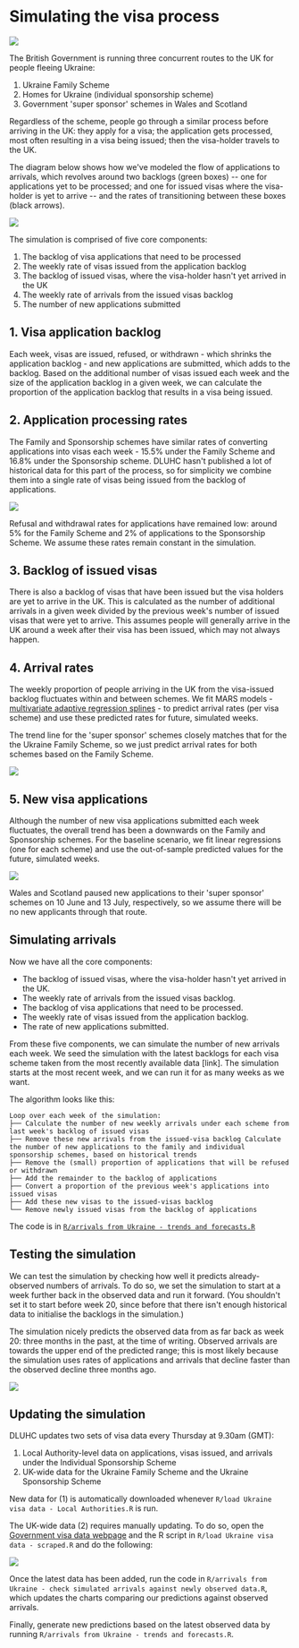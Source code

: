 # Simulating the visa process

![](images/forecast%20arrivals%20-%20winter%20surge.png)

The British Government is running three concurrent routes to the UK for people fleeing Ukraine:

1.  Ukraine Family Scheme
2.  Homes for Ukraine (individual sponsorship scheme)
3.  Government 'super sponsor' schemes in Wales and Scotland

Regardless of the scheme, people go through a similar process before arriving in the UK: they apply for a visa; the application gets processed, most often resulting in a visa being issued; then the visa-holder travels to the UK.

The diagram below shows how we've modeled the flow of applications to arrivals, which revolves around two backlogs (green boxes) -- one for applications yet to be processed; and one for issued visas where the visa-holder is yet to arrive -- and the rates of transitioning between these boxes (black arrows).

![](https://docs.google.com/drawings/d/e/2PACX-1vQe4Vk2vEkw0R8hj1SbXIxxhG8oTI0kPaavDnK06okRRddhNxuKGvov-HW__8-0HZiWCs0Hwti0Kqxt/pub?w=1522&h=467)

The simulation is comprised of five core components:

1.  The backlog of visa applications that need to be processed
2.  The weekly rate of visas issued from the application backlog
3.  The backlog of issued visas, where the visa-holder hasn't yet arrived in the UK
4.  The weekly rate of arrivals from the issued visas backlog
5.  The number of new applications submitted

## 1. Visa application backlog

Each week, visas are issued, refused, or withdrawn - which shrinks the application backlog - and new applications are submitted, which adds to the backlog. Based on the additional number of visas issued each week and the size of the application backlog in a given week, we can calculate the proportion of the application backlog that results in a visa being issued.

## 2. Application processing rates

The Family and Sponsorship schemes have similar rates of converting applications into visas each week - 15.5% under the Family Scheme and 16.8% under the Sponsorship scheme. DLUHC hasn't published a lot of historical data for this part of the process, so for simplicity we combine them into a single rate of visas being issued from the backlog of applications.

![](images/simulation/Proportion%20of%20applications%20that%20are%20issued%20a%20visa%20each%20week.png)

Refusal and withdrawal rates for applications have remained low: around 5% for the Family Scheme and 2% of applications to the Sponsorship Scheme. We assume these rates remain constant in the simulation.

## 3. Backlog of issued visas

There is also a backlog of visas that have been issued but the visa holders are yet to arrive in the UK. This is calculated as the number of additional arrivals in a given week divided by the previous week's number of issued visas that were yet to arrive. This assumes people will generally arrive in the UK around a week after their visa has been issued, which may not always happen.

## 4. Arrival rates

The weekly proportion of people arriving in the UK from the visa-issued backlog fluctuates within and between schemes. We fit MARS models - [multivariate adaptive regression splines](https://en.wikipedia.org/wiki/Multivariate_adaptive_regression_spline) - to predict arrival rates (per visa scheme) and use these predicted rates for future, simulated weeks.

The trend line for the 'super sponsor' schemes closely matches that for the the Ukraine Family Scheme, so we just predict arrival rates for both schemes based on the Family Scheme.

![](images/simulation/Weekly%20arrivals%20as%20a%20proportion%20of%20the%20backlog%20of%20issued%20visas%20-%20nonlinear%20models.png)

## 5. New visa applications

Although the number of new visa applications submitted each week fluctuates, the overall trend has been a downwards on the Family and Sponsorship schemes. For the baseline scenario, we fit linear regressions (one for each scheme) and use the out-of-sample predicted values for the future, simulated weeks.

![](images/simulation/weekly%20applications.png)

Wales and Scotland paused new applications to their 'super sponsor' schemes on 10 June and 13 July, respectively, so we assume there will be no new applicants through that route.

## Simulating arrivals

Now we have all the core components:

- The backlog of issued visas, where the visa-holder hasn't yet arrived in the UK.
- The weekly rate of arrivals from the issued visas backlog.
- The backlog of visa applications that need to be processed.
- The weekly rate of visas issued from the application backlog.
- The rate of new applications submitted.

From these five components, we can simulate the number of new arrivals each week. We seed the simulation with the latest backlogs for each visa scheme taken from the most recently available data [link]. The simulation starts at the most recent week, and we can run it for as many weeks as we want.

The algorithm looks like this:

    Loop over each week of the simulation: 
    ├── Calculate the number of new weekly arrivals under each scheme from last week's backlog of issued visas
    ├── Remove these new arrivals from the issued-visa backlog Calculate the number of new applications to the family and individual sponsorship schemes, based on historical trends
    ├── Remove the (small) proportion of applications that will be refused or withdrawn
    ├── Add the remainder to the backlog of applications
    ├── Convert a proportion of the previous week's applications into issued visas
    ├── Add these new visas to the issued-visas backlog
    └── Remove newly issued visas from the backlog of applications

The code is in [`R/arrivals from Ukraine - trends and forecasts.R`](R/arrivals%20from%20Ukraine%20-%20trends%20and%20forecasts.R)

## Testing the simulation

We can test the simulation by checking how well it predicts already-observed numbers of arrivals. To do so, we set the simulation to start at a week further back in the observed data and run it forward. (You shouldn't set it to start before week 20, since before that there isn't enough historical data to initialise the backlogs in the simulation.)

The simulation nicely predicts the observed data from as far back as week 20: three months in the past, at the time of writing. Observed arrivals are towards the upper end of the predicted range; this is most likely because the simulation uses rates of applications and arrivals that decline faster than the observed decline three months ago.

![](images/forecast%20arrivals%20-%20testing%20the%20simulation.png)

## Updating the simulation
DLUHC updates two sets of visa data every Thursday at 9.30am (GMT):

1. Local Authority-level data on applications, visas issued, and arrivals under the Individual Sponsorship Scheme
2. UK-wide data for the Ukraine Family Scheme and the Ukraine Sponsorship Scheme

New data for (1) is automatically downloaded whenever `R/load Ukraine visa data - Local Authorities.R` is run.

The UK-wide data (2) requires manually updating. To do so, open the [Government visa data webpage](https://www.gov.uk/government/publications/ukraine-family-scheme-application-data) and the R script in `R/load Ukraine visa data - scraped.R` and do the following:

![](images/simulation/update-scraped-visa-data.png)

Once the latest data has been added, run the code in `R/arrivals from Ukraine - check simulated arrivals against newly observed data.R`, which updates the charts comparing our predictions against observed arrivals.

Finally, generate new predictions based on the latest observed data by running `R/arrivals from Ukraine - trends and forecasts.R`.
